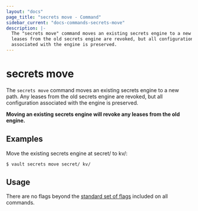 ```yaml
---
layout: "docs"
page_title: "secrets move - Command"
sidebar_current: "docs-commands-secrets-move"
description: |-
  The "secrets move" command moves an existing secrets engine to a new path. Any
  leases from the old secrets engine are revoked, but all configuration
  associated with the engine is preserved.
---
```


# secrets move

The `secrets move` command moves an existing secrets engine to a new path. Any
leases from the old secrets engine are revoked, but all configuration associated
with the engine is preserved.

**Moving an existing secrets engine will revoke any leases from the old
engine.**

## Examples

Move the existing secrets engine at secret/ to kv/:

```text
$ vault secrets move secret/ kv/
```

## Usage

There are no flags beyond the [standard set of flags](/docs/commands/index.html)
included on all commands.
